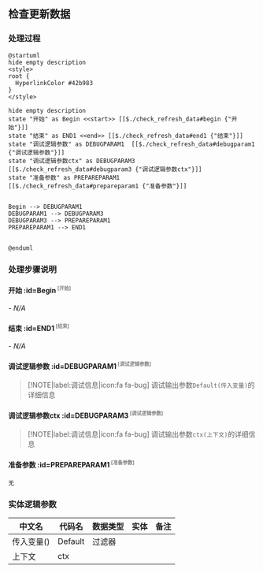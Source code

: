 ## 检查更新数据 <!-- {docsify-ignore-all} -->

   

### 处理过程

```plantuml
@startuml
hide empty description
<style>
root {
  HyperlinkColor #42b983
}
</style>

hide empty description
state "开始" as Begin <<start>> [[$./check_refresh_data#begin {"开始"}]]
state "结束" as END1 <<end>> [[$./check_refresh_data#end1 {"结束"}]]
state "调试逻辑参数" as DEBUGPARAM1  [[$./check_refresh_data#debugparam1 {"调试逻辑参数"}]]
state "调试逻辑参数ctx" as DEBUGPARAM3  [[$./check_refresh_data#debugparam3 {"调试逻辑参数ctx"}]]
state "准备参数" as PREPAREPARAM1  [[$./check_refresh_data#prepareparam1 {"准备参数"}]]


Begin --> DEBUGPARAM1
DEBUGPARAM1 --> DEBUGPARAM3
DEBUGPARAM3 --> PREPAREPARAM1
PREPAREPARAM1 --> END1


@enduml
```


### 处理步骤说明

#### 开始 :id=Begin<sup class="footnote-symbol"> <font color=gray size=1>[开始]</font></sup>



*- N/A*
#### 结束 :id=END1<sup class="footnote-symbol"> <font color=gray size=1>[结束]</font></sup>



*- N/A*

#### 调试逻辑参数 :id=DEBUGPARAM1<sup class="footnote-symbol"> <font color=gray size=1>[调试逻辑参数]</font></sup>



> [!NOTE|label:调试信息|icon:fa fa-bug]
> 调试输出参数`Default(传入变量)`的详细信息


#### 调试逻辑参数ctx :id=DEBUGPARAM3<sup class="footnote-symbol"> <font color=gray size=1>[调试逻辑参数]</font></sup>



> [!NOTE|label:调试信息|icon:fa fa-bug]
> 调试输出参数`ctx(上下文)`的详细信息


#### 准备参数 :id=PREPAREPARAM1<sup class="footnote-symbol"> <font color=gray size=1>[准备参数]</font></sup>




    无



### 实体逻辑参数

|    中文名   |    代码名    |  数据类型    |  实体   |备注 |
| --------| --------| -------- | -------- | --------   |
|传入变量(<i class="fa fa-check"/></i>)|Default|过滤器|||
|上下文|ctx||||
